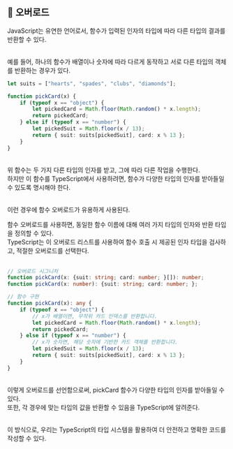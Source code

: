 ## 🐽 오버로드

JavaScript는 유연한 언어로서, 함수가 입력된 인자의 타입에 따라 다른 타입의 결과를 반환할 수 있다.<br/><br/>

예를 들어, 하나의 함수가 배열이나 숫자에 따라 다르게 동작하고 서로 다른 타입의 객체를 반환하는 경우가 있다.<br/>

```TypeScript
let suits = ["hearts", "spades", "clubs", "diamonds"];

function pickCard(x) {
    if (typeof x == "object") {
        let pickedCard = Math.floor(Math.random() * x.length);
        return pickedCard;
    } else if (typeof x == "number") {
        let pickedSuit = Math.floor(x / 13);
        return { suit: suits[pickedSuit], card: x % 13 };
    }
}
```

<br/>
위 함수는 두 가지 다른 타입의 인자를 받고, 그에 따라 다른 작업을 수행한다.<br/>
하지만 이 함수를 TypeScript에서 사용하려면, 함수가 다양한 타입의 인자를 받아들일 수 있도록 명시해야 한다.<br/><br/>

이런 경우에 함수 오버로드가 유용하게 사용된다.<br/>

함수 오버로드를 사용하면, 동일한 함수 이름에 대해 여러 가지 타입의 인자와 반환 타입을 정의할 수 있다.<br/>
TypeScript는 이 오버로드 리스트를 사용하여 함수 호출 시 제공된 인자 타입을 검사하고, 적절한 오버로드를 선택한다.<br/><br/>

```TypeScript
// 오버로드 시그니처
function pickCard(x: {suit: string; card: number; }[]): number;
function pickCard(x: number): {suit: string; card: number; };

// 함수 구현
function pickCard(x): any {
    if (typeof x == "object") {
        // x가 배열이면, 무작위 카드 인덱스를 반환합니다.
        let pickedCard = Math.floor(Math.random() * x.length);
        return pickedCard;
    } else if (typeof x == "number") {
        // x가 숫자면, 해당 숫자에 기반한 카드 객체를 반환합니다.
        let pickedSuit = Math.floor(x / 13);
        return { suit: suits[pickedSuit], card: x % 13 };
    }
}
```

<br/>
이렇게 오버로드를 선언함으로써, pickCard 함수가 다양한 타입의 인자를 받아들일 수 있다.<br/>
또한, 각 경우에 맞는 타입의 값을 반환할 수 있음을 TypeScript에 알려준다.<br/><br/>

이 방식으로, 우리는 TypeScript의 타입 시스템을 활용하여 더 안전하고 명확한 코드를 작성할 수 있다.
